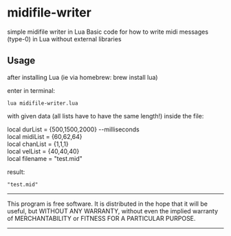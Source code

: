 # midifile-writer
simple midifile writer in Lua
Basic code for how to write midi messages (type-0) in Lua without external libraries

## Usage

after installing Lua (ie via homebrew: brew install lua)

enter in terminal: 
```
lua midifile-writer.lua
```
with given data (all lists have to have the same length!) inside the file:

local durList = {500,1500,2000} --milliseconds  
local midiList = {60,62,64}  
local chanList = {1,1,1}  
local velList = {40,40,40}  
local filename = "test.mid" 

result:
```
"test.mid"
```
*************
This program is free software. It is distributed in the hope that it will be useful, but WITHOUT ANY WARRANTY, without even the implied warranty of MERCHANTABILITY or FITNESS FOR A PARTICULAR PURPOSE. 
*************
